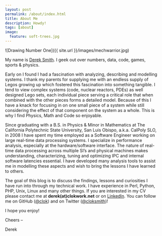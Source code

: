 ```yaml
---
layout: post
permalink: /about/index.html
title: About Me
description: Howdy!
tags: [about]
image:
  feature: soft-trees.jpg
---
```


![Drawing Number One]({{ site.url }}/images/mechwarrior.jpg)

My name is [Derek Smith](http://www.linkedin.com/in/dereksm/en).  I geek out over numbers, data, code, games, sports & physics.

Early on I found I had a fascination with analyzing, describing and modelling systems.  I thank my parents for supplying me with an endless supply of Legos growing up which fostered this fascination into something tangible.  I tend to view complex systems (code, nuclear reactors, PDEs) as well designed Lego sets, each individual piece serving a critical role that when combined with the other pieces forms a detailed model.  Because of this I have a knack for focusing in on one small piece of a system while still considering the effect of that component on the system as a whole.  This is why I find Physics, Math and Code so enjoyable.

Since graduating with a B.S. in Physics & Minor in Mathematics at The California Polytechnic State University, San Luis Obispo, a.k.a. CalPoly SLO, in 2008 I have spent my time employed as a Software Engineer working on large real-time data processing systems.  I specialize in performance analysis, especially at the hardware/software interface.  The nature of real-time data processing across multiple SI’s and physical machines makes understanding, characterizing, tuning and optimizing IPC and internal software latencies essential.  I have developed many analysis tools to assist me in modelling these aspects and wish to bring the lessons I have learned to others.

The goal of this blog is to discuss the findings, lessons and curiosities I have run into through my technical work. I have experience in Perl, Python, PHP, Unix, Linux and many other things.  If you are interested in my CV please contact me at **derek(at)clokwork.net** or on [LinkedIn](http://www.linkedin.com/in/dereksm/en).  You can follow me on GitHub ([@clok](https://github.com/clok)) and on Twitter ([@cloksmith](https://twitter.com/cloksmith))!

I hope you enjoy!

Cheers –

Derek